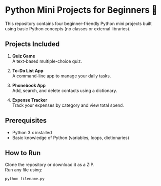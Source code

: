 # Python Mini Projects for Beginners 🎯

This repository contains four beginner-friendly Python mini projects built using basic Python concepts (no classes or external libraries).

## Projects Included

1. **Quiz Game**  
   A text-based multiple-choice quiz.

2. **To-Do List App**  
   A command-line app to manage your daily tasks.

3. **Phonebook App**  
   Add, search, and delete contacts using a dictionary.

4. **Expense Tracker**  
   Track your expenses by category and view total spend.

## Prerequisites

- Python 3.x installed
- Basic knowledge of Python (variables, loops, dictionaries)

## How to Run

Clone the repository or download it as a ZIP.  
Run any file using:

```bash
python filename.py
